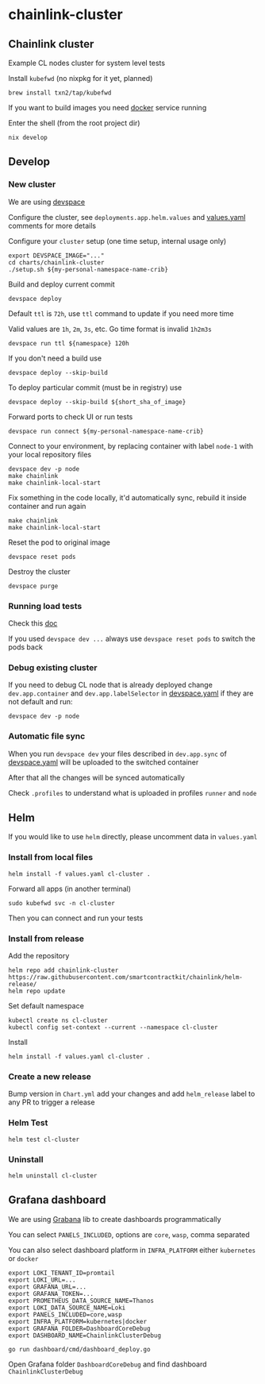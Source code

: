 # chainlink-cluster

## Chainlink cluster

Example CL nodes cluster for system level tests

Install `kubefwd` (no nixpkg for it yet, planned)

```
brew install txn2/tap/kubefwd
```

If you want to build images you need [docker](https://docs.docker.com/engine/install/) service running

Enter the shell (from the root project dir)

```
nix develop
```

## Develop

### New cluster

We are using [devspace](https://www.devspace.sh/docs/getting-started/installation?x0=3)

Configure the cluster, see `deployments.app.helm.values` and [values.yaml](chainlink-cluster/values.yaml) comments for more details

Configure your `cluster` setup (one time setup, internal usage only)

```
export DEVSPACE_IMAGE="..."
cd charts/chainlink-cluster
./setup.sh ${my-personal-namespace-name-crib}
```

Build and deploy current commit

```
devspace deploy
```

Default `ttl` is `72h`, use `ttl` command to update if you need more time

Valid values are `1h`, `2m`, `3s`, etc. Go time format is invalid `1h2m3s`

```
devspace run ttl ${namespace} 120h
```

If you don't need a build use

```
devspace deploy --skip-build
```

To deploy particular commit (must be in registry) use

```
devspace deploy --skip-build ${short_sha_of_image}
```

Forward ports to check UI or run tests

```
devspace run connect ${my-personal-namespace-name-crib}
```

Connect to your environment, by replacing container with label `node-1` with your local repository files

```
devspace dev -p node
make chainlink
make chainlink-local-start
```

Fix something in the code locally, it'd automatically sync, rebuild it inside container and run again

```
make chainlink
make chainlink-local-start
```

Reset the pod to original image

```
devspace reset pods
```

Destroy the cluster

```
devspace purge
```

### Running load tests

Check this [doc](../integration-tests/load/ocr.md)

If you used `devspace dev ...` always use `devspace reset pods` to switch the pods back

### Debug existing cluster

If you need to debug CL node that is already deployed change `dev.app.container` and `dev.app.labelSelector` in [devspace.yaml](chainlink-cluster/devspace.yaml) if they are not default and run:

```
devspace dev -p node
```

### Automatic file sync

When you run `devspace dev` your files described in `dev.app.sync` of [devspace.yaml](chainlink-cluster/devspace.yaml) will be uploaded to the switched container

After that all the changes will be synced automatically

Check `.profiles` to understand what is uploaded in profiles `runner` and `node`

## Helm

If you would like to use `helm` directly, please uncomment data in `values.yaml`

### Install from local files

```
helm install -f values.yaml cl-cluster .
```

Forward all apps (in another terminal)

```
sudo kubefwd svc -n cl-cluster
```

Then you can connect and run your tests

### Install from release

Add the repository

```
helm repo add chainlink-cluster https://raw.githubusercontent.com/smartcontractkit/chainlink/helm-release/
helm repo update
```

Set default namespace

```
kubectl create ns cl-cluster
kubectl config set-context --current --namespace cl-cluster
```

Install

```
helm install -f values.yaml cl-cluster .
```

### Create a new release

Bump version in `Chart.yml` add your changes and add `helm_release` label to any PR to trigger a release

### Helm Test

```
helm test cl-cluster
```

### Uninstall

```
helm uninstall cl-cluster
```

## Grafana dashboard

We are using [Grabana](https://github.com/K-Phoen/grabana) lib to create dashboards programmatically

You can select `PANELS_INCLUDED`, options are `core`, `wasp`, comma separated

You can also select dashboard platform in `INFRA_PLATFORM` either `kubernetes` or `docker`

```
export LOKI_TENANT_ID=promtail
export LOKI_URL=...
export GRAFANA_URL=...
export GRAFANA_TOKEN=...
export PROMETHEUS_DATA_SOURCE_NAME=Thanos
export LOKI_DATA_SOURCE_NAME=Loki
export PANELS_INCLUDED=core,wasp
export INFRA_PLATFORM=kubernetes|docker
export GRAFANA_FOLDER=DashboardCoreDebug
export DASHBOARD_NAME=ChainlinkClusterDebug

go run dashboard/cmd/dashboard_deploy.go
```

Open Grafana folder `DashboardCoreDebug` and find dashboard `ChainlinkClusterDebug`
